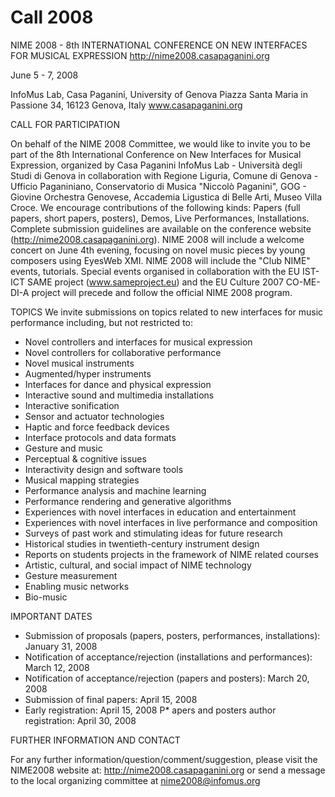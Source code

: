 # Call 2008


NIME 2008 - 8th INTERNATIONAL CONFERENCE ON NEW INTERFACES FOR MUSICAL EXPRESSION http://nime2008.casapaganini.org

June 5 - 7, 2008

InfoMus Lab, Casa Paganini, University of Genova Piazza Santa Maria in Passione 34, 16123 Genova, Italy www.casapaganini.org


CALL FOR PARTICIPATION

On behalf of the NIME 2008 Committee, we would like to invite you to be part of the 8th International Conference on New Interfaces for Musical Expression, organized by Casa Paganini InfoMus Lab - Università degli Studi di Genova in collaboration with Regione Liguria, Comune di Genova - Ufficio Paganiniano, Conservatorio di Musica "Niccolò Paganini", GOG - Giovine Orchestra Genovese, Accademia Ligustica di Belle Arti, Museo Villa Croce. We encourage contributions of the following kinds: Papers (full papers, short papers, posters), Demos, Live Performances, Installations. Complete submission guidelines are available on the conference website (http://nime2008.casapaganini.org). NIME 2008 will include a welcome concert on June 4th evening, focusing on novel music pieces by young composers using EyesWeb XMI. NIME 2008 will include the "Club NIME" events, tutorials. Special events organised in collaboration with the EU IST-ICT SAME project (www.sameproject.eu) and the EU Culture 2007 CO-ME-DI-A project will precede and follow the official NIME 2008 program.

TOPICS We invite submissions on topics related to new interfaces for music performance including, but not restricted to:

* Novel controllers and interfaces for musical expression
* Novel controllers for collaborative performance
* Novel musical instruments
* Augmented/hyper instruments
* Interfaces for dance and physical expression
* Interactive sound and multimedia installations
* Interactive sonification
* Sensor and actuator technologies
* Haptic and force feedback devices
* Interface protocols and data formats
* Gesture and music
* Perceptual & cognitive issues
* Interactivity design and software tools
* Musical mapping strategies
* Performance analysis and machine learning
* Performance rendering and generative algorithms
* Experiences with novel interfaces in education and entertainment
* Experiences with novel interfaces in live performance and composition
* Surveys of past work and stimulating ideas for future research
* Historical studies in twentieth-century instrument design
* Reports on students projects in the framework of NIME related courses
* Artistic, cultural, and social impact of NIME technology
* Gesture measurement
* Enabling music networks
* Bio-music

IMPORTANT DATES

* Submission of proposals (papers, posters, performances, installations): January 31, 2008
* Notification of acceptance/rejection (installations and performances): March 12, 2008
* Notification of acceptance/rejection (papers and posters): March 20, 2008
* Submission of final papers: April 15, 2008
* Early registration: April 15, 2008
P* apers and posters author registration: April 30, 2008

FURTHER INFORMATION AND CONTACT

For any further information/question/comment/suggestion, please visit the NIME2008 website at: http://nime2008.casapaganini.org or send a message to the local organizing committee at nime2008@infomus.org
